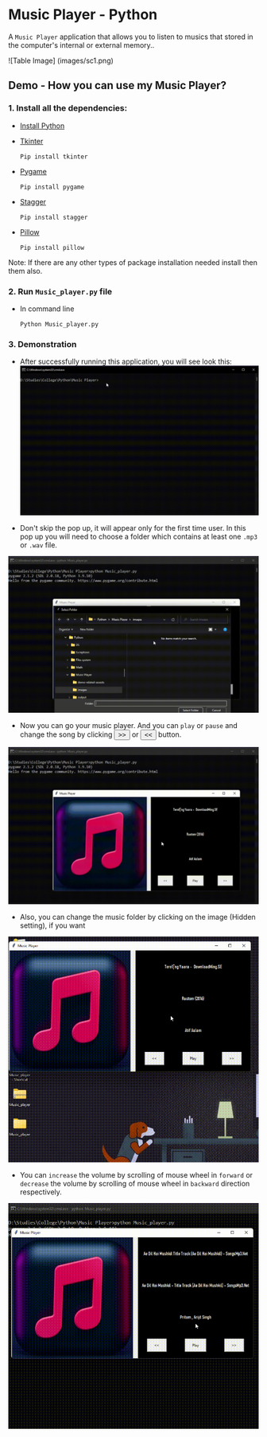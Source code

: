 # Music Player - Python

A `Music Player` application that allows you to listen to musics that stored in the computer's internal or external memory..

![Table Image] (images/sc1.png)

## Demo - How you can use my Music Player?

### 1. Install all the dependencies:
- <a target="_blank" href="https://www.python.org/ftp/python/3.11.1/python-3.11.1-amd64.exe">Install Python</a>

- <a target="_blank" href="https://docs.python.org/3/library/tkinter.html">Tkinter</a>
    ```
    Pip install tkinter
    ```
- <a target="_blank" href="https://docs.python.org/3/library/tkinter.html">Pygame</a>
    ```
    Pip install pygame
    ```
- <a target="_blank" href="https://pypi.org/project/stagger/">Stagger</a>
    ```
    Pip install stagger
    ```
- <a target="_blank" href="https://pillow.readthedocs.io/en/stable/">Pillow</a>
    ```
    Pip install pillow
    ```
Note: If there are any other types of package installation needed install then them also.

### 2. Run `Music_player.py` file
- In command line

    ```
    Python Music_player.py
    ```
### 3. Demonstration

- After successfully running this application, you will see look this:
![Screenshot](demo-related-assests/sc1.gif)

- Don't skip the pop up, it will appear only for the first time user. In this pop up you will need to choose a folder which contains at least one `.mp3` or `.wav` file.


![Screenshot](demo-related-assests/sc2.gif)

- Now you can go your music player. And you can `play` or `pause` and change the song by clicking <button>>></button> or <button><<</button> button.

![Screenshot](demo-related-assests/sc3.gif)

- Also, you can change the music folder by clicking on the image (Hidden setting), if you want

![Screenshot](demo-related-assests/sc4.gif)

-  You can `increase` the volume by scrolling of mouse wheel in `forward` or `decrease` the volume by scrolling of mouse wheel in `backward` direction respectively.

![Screenshot](demo-related-assests/sc5.gif)
